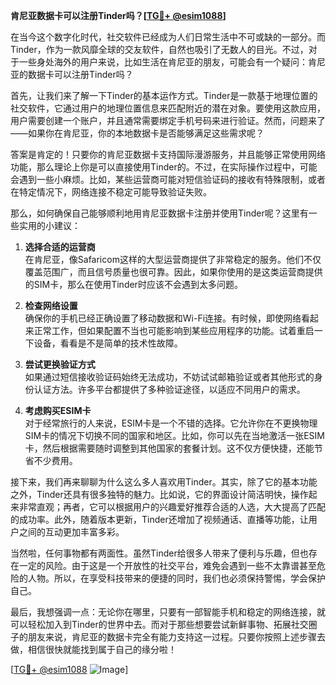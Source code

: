 **肯尼亚数据卡可以注册Tinder吗？[[TG💪+ @esim1088](https://t.me/s/esim1088)]**

在当今这个数字化时代，社交软件已经成为人们日常生活中不可或缺的一部分。而Tinder，作为一款风靡全球的交友软件，自然也吸引了无数人的目光。不过，对于一些身处海外的用户来说，比如生活在肯尼亚的朋友，可能会有一个疑问：肯尼亚的数据卡可以注册Tinder吗？

首先，让我们来了解一下Tinder的基本运作方式。Tinder是一款基于地理位置的社交软件，它通过用户的地理位置信息来匹配附近的潜在对象。要使用这款应用，用户需要创建一个账户，并且通常需要绑定手机号码来进行验证。然而，问题来了——如果你在肯尼亚，你的本地数据卡是否能够满足这些需求呢？

答案是肯定的！只要你的肯尼亚数据卡支持国际漫游服务，并且能够正常使用网络功能，那么理论上你是可以直接使用Tinder的。不过，在实际操作过程中，可能会遇到一些小麻烦。比如，某些运营商可能对短信验证码的接收有特殊限制，或者在特定情况下，网络连接不稳定可能导致验证失败。

那么，如何确保自己能够顺利地用肯尼亚数据卡注册并使用Tinder呢？这里有一些实用的小建议：

1. **选择合适的运营商**  
   在肯尼亚，像Safaricom这样的大型运营商提供了非常稳定的服务。他们不仅覆盖范围广，而且信号质量也很可靠。因此，如果你使用的是这类运营商提供的SIM卡，那么在使用Tinder时应该不会遇到太多问题。

2. **检查网络设置**  
   确保你的手机已经正确设置了移动数据和Wi-Fi连接。有时候，即使网络看起来正常工作，但如果配置不当也可能影响到某些应用程序的功能。试着重启一下设备，看看是不是简单的技术性故障。

3. **尝试更换验证方式**  
   如果通过短信接收验证码始终无法成功，不妨试试邮箱验证或者其他形式的身份认证方法。许多平台都提供了多种验证途径，以适应不同用户的需求。

4. **考虑购买ESIM卡**  
   对于经常旅行的人来说，ESIM卡是一个不错的选择。它允许你在不更换物理SIM卡的情况下切换不同的国家和地区。比如，你可以先在当地激活一张ESIM卡，然后根据需要随时调整到其他国家的套餐计划。这不仅方便快捷，还能节省不少费用。

接下来，我们再来聊聊为什么这么多人喜欢用Tinder。其实，除了它的基本功能之外，Tinder还具有很多独特的魅力。比如说，它的界面设计简洁明快，操作起来非常直观；再者，它可以根据用户的兴趣爱好推荐合适的人选，大大提高了匹配的成功率。此外，随着版本更新，Tinder还增加了视频通话、直播等功能，让用户之间的互动更加丰富多彩。

当然啦，任何事物都有两面性。虽然Tinder给很多人带来了便利与乐趣，但也存在一定的风险。由于这是一个开放性的社交平台，难免会遇到一些不太靠谱甚至危险的人物。所以，在享受科技带来的便捷的同时，我们也必须保持警惕，学会保护自己。

最后，我想强调一点：无论你在哪里，只要有一部智能手机和稳定的网络连接，就可以轻松加入到Tinder的世界中去。而对于那些想要尝试新鲜事物、拓展社交圈子的朋友来说，肯尼亚的数据卡完全有能力支持这一过程。只要你按照上述步骤去做，相信很快就能找到属于自己的缘分啦！

[[TG💪+ @esim1088](https://t.me/s/esim1088) ![Image](https://i.postimg.cc/4NQfJmqS/Snipaste-2025-05-13-00-14-12.png)]